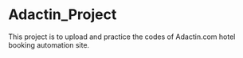 # Adactin_Project
This project is to upload and practice the codes of Adactin.com hotel booking automation site.
